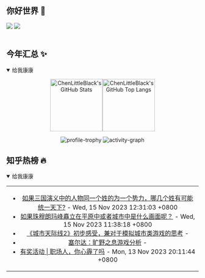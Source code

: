 ## 你好世界 👋

[![](https://img.shields.io/badge/@ChenLittleBlack-1a6c81?style=flat&logo=java&logoColor=1a6c81&label=Java&colorA=ffffff)](https://www.java.com/)
[![](https://img.shields.io/badge/@ChenLittleBlack-41b883?style=flat&logo=vuedotjs&logoColor=41b883&label=Vue&colorA=ffffff)](https://cn.vuejs.org/)

<div align="center">

<img alt="" src="https://readme-typing-svg.herokuapp.com?font=Consolas&center=true&vCenter=true&width=800&height=60&lines=The+traveler+often+arrives%2C+and+the+doer+often+succeeds.">
<img width="800"  height="3" alt="" src="https://camo.githubusercontent.com/82291b0fe831bfc6781e07fc5090cbd0a8b912bb8b8d4fec0696c881834f81ac/68747470733a2f2f70726f626f742e6d656469612f394575424971676170492e676966">

</div>


## 今年汇总 ✨

<details open>

<summary>给我康康</summary>

<div align="center">

<img height="137px" alt="ChenLittleBlack's GitHub Stats" src="https://github-readme-stats-roan-delta.vercel.app/api?username=ChenLittleBlack&hide_title=false&hide_border=true&show_icons=true&include_all_commits=true&line_height=21&bg_color=0,EC6C6C,FFD479,FFFC79,73FA79&theme=graywhite&locale=cn" /><img align="" height="137px" alt="ChenLittleBlack's GitHub Top Langs" src="https://github-readme-stats-roan-delta.vercel.app/api/top-langs/?username=ChenLittleBlack&hide_title=false&hide_border=true&layout=compact&bg_color=0,73FA79,73FDFF,D783FF&theme=graywhite&locale=cn" />

<img alt="profile-trophy" src="https://github-profile-trophy.vercel.app/?username=ChenLittleBlack&theme=algolia&column=-1" />

<img alt="activity-graph" src="https://activity-graph.herokuapp.com/graph?username=ChenLittleBlack&theme=github" />

</div>

</details>


## 知乎热榜 🔥

<details open>

<summary>给我康康</summary>

<div align="center">

<table style="height: 300px;">
<tr>
<td align="center" valign="middle">

<!-- START_SECTION:blog -->
* <a href='http://www.zhihu.com/question/619746650/answer/3193808841?utm_campaign=rss&utm_medium=rss&utm_source=rss&utm_content=title' target='_blank'>如果三国演义中的人物同一个姓的为一个势力，哪几个姓有可能统一天下?</a> - Wed, 15 Nov 2023 12:31:03 +0800
* <a href='http://www.zhihu.com/question/411106731/answer/3285596118?utm_campaign=rss&utm_medium=rss&utm_source=rss&utm_content=title' target='_blank'>如果珠穆朗玛峰矗立在平原中或者城市中是什么画面呢？</a> - Wed, 15 Nov 2023 11:38:18 +0800
* <a href='http://zhuanlan.zhihu.com/p/666199224?utm_campaign=rss&utm_medium=rss&utm_source=rss&utm_content=title' target='_blank'>《城市天际线2》初步感受，兼对于模拟城市类游戏的思考</a> - 
* <a href='http://zhuanlan.zhihu.com/p/660146514?utm_campaign=rss&utm_medium=rss&utm_source=rss&utm_content=title' target='_blank'>塞尔达：旷野之息游戏分析</a> - 
* <a href='http://zhuanlan.zhihu.com/p/666640133?utm_campaign=rss&utm_medium=rss&utm_source=rss&utm_content=title' target='_blank'>有奖活动 | 职场人，你心霾了吗</a> - Mon, 13 Nov 2023 20:11:44 +0800
<!-- END_SECTION:blog -->

</td>
</tr>
</table>

</div>
</details>
